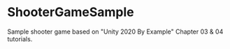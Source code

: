 # ShooterGameSample
Sample shooter game based on "Unity 2020 By Example" Chapter 03 &amp; 04 tutorials.
